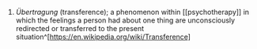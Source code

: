 1. _Übertragung_ (transference); a phenomenon within [[psychotherapy]] in which the feelings a person had about one thing are unconsciously redirected or transferred to the present situation^[https://en.wikipedia.org/wiki/Transference]